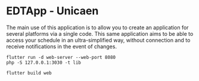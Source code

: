 # EDTApp - Unicaen

The main use of this application is to allow you to create an application for several platforms via a single code. This same application aims to be able to access your schedule in an ultra-simplified way, without connection and to receive notifications in the event of changes.


```
flutter run -d web-server --web-port 8080
php -S 127.0.0.1:3030 -t lib
```

```
flutter build web
```